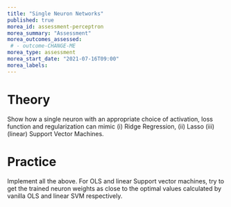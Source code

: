 ```yaml
---
title: "Single Neuron Networks"
published: true
morea_id: assessment-perceptron
morea_summary: "Assessment"
morea_outcomes_assessed:
 # - outcome-CHANGE-ME
morea_type: assessment
morea_start_date: "2021-07-16T09:00"
morea_labels:
---
```

# Theory

Show how a single neuron with an appropriate choice of activation, loss function and regularization can mimic (i) Ridge Regression, (ii) Lasso (iii) (linear) Support Vector Machines.

# Practice

Implement all the above. For OLS and linear Support vector machines, try to get the trained neuron weights as close to the optimal values calculated by vanilla OLS and linear SVM respectively.

